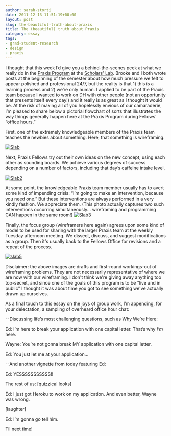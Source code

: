 ```yaml
---
author: sarah-storti
date: 2011-12-13 11:51:19+00:00
layout: post
slug: the-beautiful-truth-about-praxis
title: The (beautiful) truth about Praxis
category: essay
tags:
- grad-student-research
- design
- praxis
---
```


I thought that this week I’d give you a behind-the-scenes peek at what we really do in the [Praxis Program](https://praxis.scholarslab.org) at the [Scholars' Lab](http://scholarslab.org). Brooke and I both wrote posts at the beginning of the semester about how much pressure we felt to appear polished and professional 24/7, but the reality is that 1) this is a learning process and 2) we’re only human. I applied to be part of the Praxis team because I wanted to work on DH with other people (not an opportunity that presents itself every day!) and it really is as great as I thought it would be.  At the risk of making all of you hopelessly envious of our camaraderie, I’m pleased to share below a pictorial flowchart of sorts that illustrates the way things generally happen here at the Praxis Program during Fellows’ “office hours.”

First, one of the extremely knowledgeable members of the Praxis team teaches the newbies about something. Here, that something is wireframing.

[![Slab](http://farm8.staticflickr.com/7175/6505765533_5d61f95803.jpg)](http://www.flickr.com/photos/72018725@N07/6505765533/)

Next, Praxis Fellows try out their own ideas on the new concept, using each other as sounding boards. We achieve various degrees of success depending on a number of factors, including that day’s caffeine intake level.

[![Slab2](http://farm8.staticflickr.com/7150/6505765845_b34c006a54.jpg)](http://www.flickr.com/photos/72018725@N07/6505765845/)

At some point, the knowledgeable Praxis team member usually has to avert some kind of impending crisis: “I’m going to make an intervention, because you need one.” But these interventions are always performed in a very kindly fashion. We appreciate them. (This photo actually captures two such interventions occurring simultaneously... wireframing and programming CAN happen in the same room!)
[![Slab3](http://farm8.staticflickr.com/7014/6505766157_f969eeb391.jpg)](http://www.flickr.com/photos/72018725@N07/6505766157/)

Finally, the focus group (wireframers here again) agrees upon some kind of model to be used for sharing with the larger Praxis team at the weekly Tuesday afternoon meeting. We dissect, discuss, and suggest modifications as a group. Then it's usually back to the Fellows Office for revisions and a repeat of the process.

[![slab5](http://farm8.staticflickr.com/7024/6505766459_2ba24ca35a.jpg)](http://www.flickr.com/photos/72018725@N07/6505766459/)

Disclaimer: the above images are drafts and first-round workings-out of wireframing problems. They are not necessarily representative of where we are now with our wireframing. I don't think we're giving away anything too top-secret, and since one of the goals of this program is to be "live and in public" I thought it was about time you got to see something we've actually drawn up ourselves.

As a final touch to this essay on the joys of group work, I’m appending, for your delectation, a sampling of overheard office hour chat:

--Discussing life’s most challenging questions, such as Why We’re Here:

Ed: I’m here to break your application with one capital letter. That’s why *I’m* here.

Wayne: You’re not gonna break MY application with one capital letter.

Ed: You just let me at your application…

--And another vignette from today featuring Ed:

Ed: YESSSSSSSSSSS!!

The rest of us: [quizzical looks]

Ed: I just got Heroku to work on my application. And even better, Wayne was wrong.

[laughter]

Ed: I’m gonna go tell him.

Til next time!
